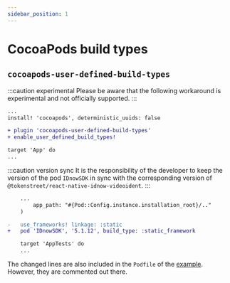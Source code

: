 ```yaml
---
sidebar_position: 1
---
```


# CocoaPods build types

## `cocoapods-user-defined-build-types`

:::caution experimental
Please be aware that the following workaround is experimental and not officially supported.
:::

```diff
...
install! 'cocoapods', deterministic_uuids: false

+ plugin 'cocoapods-user-defined-build-types'
+ enable_user_defined_build_types!

target 'App' do
...
```

:::caution version sync
It is the responsibility of the developer to keep the version of the pod `IDnowSDK` in sync with the corresponding version of `@tokenstreet/react-native-idnow-videoident`.
:::

```diff
    ...
        app_path: "#{Pod::Config.instance.installation_root}/.."
    )

-   use_frameworks! linkage: :static
+   pod 'IDnowSDK', '5.1.12', build_type: :static_framework

    target 'AppTests' do
    ...
```

The changed lines are also included in the `Podfile` of the [example](https://github.com/tokenstreet-tech/react-native-idnow-videoident/blob/main/example/ios/Podfile).
However, they are commented out there.
